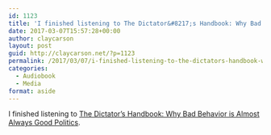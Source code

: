 ```yaml
---
id: 1123
title: 'I finished listening to The Dictator&#8217;s Handbook: Why Bad Behavior is Almost Always Good Politics'
date: 2017-03-07T15:57:28+00:00
author: claycarson
layout: post
guid: http://claycarson.net/?p=1123
permalink: /2017/03/07/i-finished-listening-to-the-dictators-handbook-why-bad-behavior-is-almost-always-good-politics/
categories:
  - Audiobook
  - Media
format: aside
---
```

I finished listening to [The Dictator&#8217;s Handbook: Why Bad Behavior is Almost Always Good Politics](http://amazon.com/exec/obidos/ASIN/161039044X/claycarson0c-20).<!--more-->